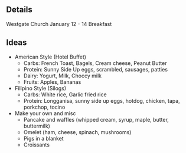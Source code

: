 
Details
---
Westgate Church 
January 12 - 14
Breakfast

Ideas
---
- American Style (Hotel Buffet)
	- Carbs: French Toast, Bagels, Cream cheese, Peanut Butter
	- Protein: Sunny Side Up eggs, scrambled, sausages, patties
	- Dairy: Yogurt, Milk, Choccy milk
	- Fruits: Apples, Bananas
- Filipino Style (Silogs)
	- Carbs: White rice, Garlic fried rice
	- Protein: Longganisa, sunny side up eggs, hotdog, chicken, tapa, porkchop, tocino
- Make your own and misc
	- Pancake and waffles (whipped cream, syrup, maple, butter, buttermilk)
	- Omelet (ham, cheese, spinach, mushrooms)
	- Pigs in a blanket 
	- Croissants


